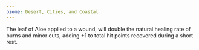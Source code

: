 ```yaml
---
biome: Desert, Cities, and Coastal
---
```

The leaf of Aloe applied to a wound, will double the natural healing rate of burns and minor cuts, adding +1 to total hit points recovered during a short rest. 

